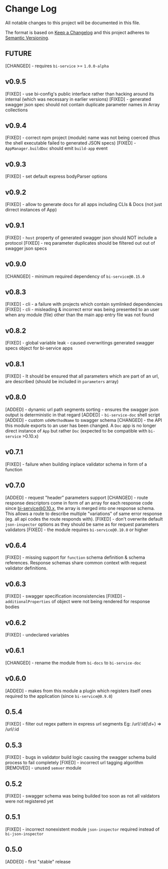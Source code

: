 # Change Log
All notable changes to this project will be documented in this file.

The format is based on [Keep a Changelog](http://keepachangelog.com/) 
and this project adheres to [Semantic Versioning](http://semver.org/).

## FUTURE

[CHANGED] - requires `bi-service` >= `1.0.0-alpha`

## v0.9.5

[FIXED] - use bi-config's public interface rather than hacking around its internal (which was necessary in earlier versions)
[FIXED] - generated swagger json spec should not contain duplicate parameter names in Array collections

## v0.9.4

[FIXED] - correct npm project (module) name was not being coerced (thus the shell executable failed to generated JSON specs)
[FIXED] - `AppManager.buildDoc` should emit `build-app` event

## v0.9.3

[FIXED] - set default express bodyParser options

## v0.9.2

[FIXED] - allow to generate docs for all apps including CLIs & Docs (not just dirrect instances of App)

## v0.9.1

[FIXED] - `host` property of generated swagger json should NOT include a protocol
[FIXED] - req parameter duplicates should be filtered out out of swagger json specs

## v0.9.0

[CHANGED] - minimum required dependency of `bi-service@0.15.0`

## v0.8.3

[FIXED] - cli - a failure with projects which contain symlinked dependencies
[FIXED] - cli - misleading & incorrect error was being presented to an user when any module (file) other than the main app entry file was not found

## v0.8.2

[FIXED] - global variable leak - caused overwritings generated swagger specs object for bi-service apps

## v0.8.1

[FIXED] - It should be ensured that all parameters which are part of an url, are described (should be included in `parameters` array)

## v0.8.0

[ADDED] - dynamic url path segments sorting - ensures the swagger json output is deterministic in that regard
[ADDED] - `bi-service-doc` shell script
[ADDED] - custom `sdkMethodName` to swagger schema
[CHANGED] - the API this module exports to an user has been changed. A `Doc` app is no longer direct instance of `App` but rather `Doc` (expected to be compatible with `bi-service` >0.10.x)

## v0.7.1

[FIXED] - failure when building inplace validator schema in form of a function

## v0.7.0

[ADDED] - request "header" parameters support
[CHANGED] - route response descriptors come in form of an array for each response code since bi-service@0.10.x, the array is merged into one response schema. This allows a route to describe multiple "variations" of same error response (eg. all api codes the route responds with).
[FIXED] - don't overwrite default `json-inspector` options as they should be same as for request parameters validators
[FIXED] - the module requires `bi-service@0.10.0` or higher

## v0.6.4

[FIXED] - missing support for `function` schema definition & schema references. Response schemas share common context with request validator definitions.

## v0.6.3

[FIXED] - swagger specification inconsistencies
[FIXED] - `additionalProperties` of object were not being rendered for response bodies

## v0.6.2

[FIXED] - undeclared variables

## v0.6.1

[CHANGED] - rename the module from `bi-docs` to `bi-service-doc`

## v0.6.0

[ADDED] - makes from this module a plugin which registers itself ones required to the application (since `bi-service@0.9.0`)

## 0.5.4

[FIXED] - filter out regex pattern in express url segments Eg: /url/:id(\d+) => /url/:id

## 0.5.3

[FIXED] - bugs in validator build logic causing the swagger schema build process to fail completely
[FIXED] - incorrect url tagging algorithm
[REMOVED] - unused `semver` module

## 0.5.2

[FIXED] - swagger schema was being builded too soon as not all valdators were not registered yet

## 0.5.1

[FIXED] - incorrect nonexistent module `json-inspector` required instead of `bi-json-inspector`

## 0.5.0

[ADDED] - first "stable" release
